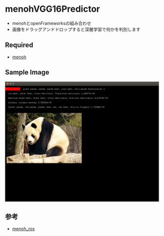 # menohVGG16Predictor

* menohとopenFrameworksの組み合わせ
* 画像をドラッグアンドドロップすると深層学習で何かを判別します

## Required
* [menoh](https://github.com/pfnet-research/menoh)

## Sample Image

![](https://raw.githubusercontent.com/shotahirama/myoFApps/master/menohVGG16Predictor/docs/sample.png)

## 参考
* [menoh_ros](https://github.com/akio/menoh_ros)
